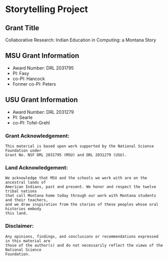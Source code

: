 # Storytelling Project

## Grant Title

Collaborative Research: Indian Education in Computing: a Montana Story

## MSU Grant Information

* Award Number: DRL 2031795
* PI: Fasy
* co-PI: Hancock
* Former co-PI: Peters

## USU Grant Information

* Award Number: DRL 2031279
* PI: Searle
* co-PI: Tofel-Grehl

### Grant Acknowledgement:

```
This material is based upon work supported by the National Science Foundation under
Grant No. NSF DRL 2031795 (MSU) and DRL 2031279 (USU).
```

### Land Acknowledgement:

```
We acknowledge that MSU and the schools we work with are on the ancestral lands of
American Indians, past and present. We honor and respect the twelve tribal nations
that call Montana home today through our work with Montana students and their teachers,
and we draw inspiration from the stories of these peoples whose oral histories embody
this land.
```

### Disclaimer:

```
Any opinions, findings, and conclusions or recommendations expressed in this material are
those of the author(s) and do not necessarily reflect the views of the National Science
Foundation.
```
